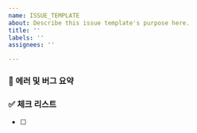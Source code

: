 ```yaml
---
name: ISSUE_TEMPLATE
about: Describe this issue template's purpose here.
title: ''
labels: ''
assignees: ''

---
```


<!-- 소복소복 Bug 템플릿 -->

### 🚨 에러 및 버그 요약

<!-- 에러 및 버그에 대한 내용을 간략하게 기술합니다 -->

### ✅ 체크 리스트

<!-- 체크 리스트 타입으로 할 일을 분류합니다 -->

- [ ]
